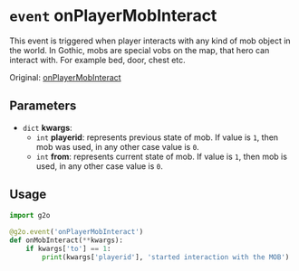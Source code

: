 # `event` onPlayerMobInteract
This event is triggered when player interacts with any kind of mob object in the world. In Gothic, mobs are special vobs on the map, that hero can interact with. For example bed, door, chest etc.

Original: [onPlayerMobInteract](https://gothicmultiplayerteam.gitlab.io/docs/0.3.0/script-reference/server-events/player/onPlayerMobInteract/)

## Parameters
* `dict` **kwargs**:
    * `int` **playerid**: represents previous state of mob. If value is `1`, then mob was used, in any other case value is `0`.
    * `int` **from**: represents current state of mob. If value is `1`, then mob is used, in any other case value is `0`.
    
## Usage
```python
import g2o
        
@g2o.event('onPlayerMobInteract')
def onMobInteract(**kwargs):
    if kwargs['to'] == 1:
        print(kwargs['playerid'], 'started interaction with the MOB')
```